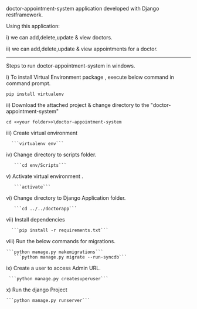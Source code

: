 doctor-appointment-system application developed with Django restframework.

Using this application:

i) we can add,delete,update & view doctors.

ii) we can add,delete,update & view appointments for a doctor.


**************************************************************************************************************************************

Steps to run doctor-appointment-system in windows.

i) To install Virtual Environment package , execute below command in command prompt.

```pip install virtualenv```

ii) Download the attached project & change directory to the "doctor-appointment-system"

   ```cd <<your folder>>\doctor-appointment-system```

iii) Create virtual environment

      ```virtualenv env```

iv) Change directory to scripts folder.

       ```cd env/Scripts```

v) Activate virtual environment .  

       ```activate```

vi) Change directory to Django Application folder.

       ```cd ../../doctorapp```

vii) Install dependencies 

      ```pip install -r requirements.txt```

viii) Run the below commands for migrations.

    ```python manage.py makemigrations```
       ```python manage.py migrate --run-syncdb```

ix) Create a user to access Admin URL.

     ```python manage.py createsuperuser```

x) Run the django Project

    ```python manage.py runserver```
